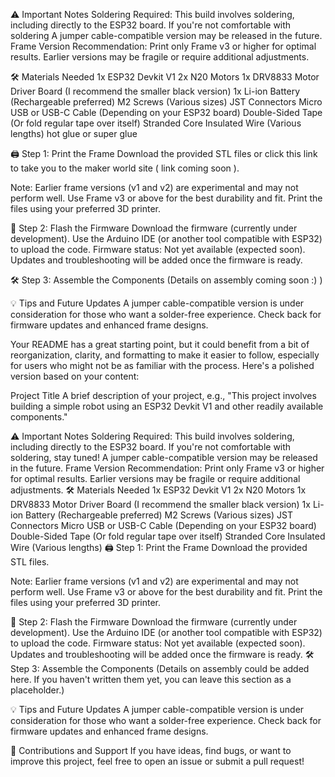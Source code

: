 ⚠️ Important Notes
Soldering Required: This build involves soldering, including directly to the ESP32 board. If you're not comfortable with soldering A jumper cable-compatible version may be released in the future.
Frame Version Recommendation: Print only Frame v3 or higher for optimal results. Earlier versions may be fragile or require additional adjustments.

🛠️ Materials Needed
1x ESP32 Devkit V1
2x N20 Motors
1x DRV8833 Motor Driver Board (I recommend the smaller black version)
1x Li-ion Battery (Rechargeable preferred)
M2 Screws (Various sizes)
JST Connectors
Micro USB or USB-C Cable (Depending on your ESP32 board)
Double-Sided Tape (Or fold regular tape over itself)
Stranded Core Insulated Wire (Various lengths)
hot glue or super glue

🖨️ Step 1: Print the Frame
Download the provided STL files or click this link to take you to the maker world site    ( link coming soon ).

Note: Earlier frame versions (v1 and v2) are experimental and may not perform well.
Use Frame v3 or above for the best durability and fit.
Print the files using your preferred 3D printer.

🔌 Step 2: Flash the Firmware
Download the firmware (currently under development).
Use the Arduino IDE (or another tool compatible with ESP32) to upload the code.
Firmware status: Not yet available (expected soon).
Updates and troubleshooting will be added once the firmware is ready.

🛠️ Step 3: Assemble the Components
(Details on assembly coming soon :)       )

💡 Tips and Future Updates
A jumper cable-compatible version is under consideration for those who want a solder-free experience.
Check back for firmware updates and enhanced frame designs.


Your README has a great starting point, but it could benefit from a bit of reorganization, clarity, and formatting to make it easier to follow, especially for users who might not be as familiar with the process. Here's a polished version based on your content:

Project Title
A brief description of your project, e.g., "This project involves building a simple robot using an ESP32 Devkit V1 and other readily available components."

⚠️ Important Notes
Soldering Required: This build involves soldering, including directly to the ESP32 board. If you're not comfortable with soldering, stay tuned! A jumper cable-compatible version may be released in the future.
Frame Version Recommendation: Print only Frame v3 or higher for optimal results. Earlier versions may be fragile or require additional adjustments.
🛠️ Materials Needed
1x ESP32 Devkit V1
2x N20 Motors
1x DRV8833 Motor Driver Board (I recommend the smaller black version)
1x Li-ion Battery (Rechargeable preferred)
M2 Screws (Various sizes)
JST Connectors
Micro USB or USB-C Cable (Depending on your ESP32 board)
Double-Sided Tape (Or fold regular tape over itself)
Stranded Core Insulated Wire (Various lengths)
🖨️ Step 1: Print the Frame
Download the provided STL files.

Note: Earlier frame versions (v1 and v2) are experimental and may not perform well.
Use Frame v3 or above for the best durability and fit.
Print the files using your preferred 3D printer.

🔌 Step 2: Flash the Firmware
Download the firmware (currently under development).
Use the Arduino IDE (or another tool compatible with ESP32) to upload the code.
Firmware status: Not yet available (expected soon).
Updates and troubleshooting will be added once the firmware is ready.
🛠️ Step 3: Assemble the Components
(Details on assembly could be added here. If you haven't written them yet, you can leave this section as a placeholder.)

💡 Tips and Future Updates
A jumper cable-compatible version is under consideration for those who want a solder-free experience.
Check back for firmware updates and enhanced frame designs.

🤝 Contributions and Support
If you have ideas, find bugs, or want to improve this project, feel free to open an issue or submit a pull request!
